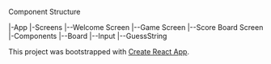 
Component Structure

|-App
|-Screens
|--Welcome Screen
|--Game Screen
|--Score Board Screen
|-Components
|--Board
|--Input
|--GuessString








This project was bootstrapped with [Create React App](https://github.com/facebook/create-react-app).

